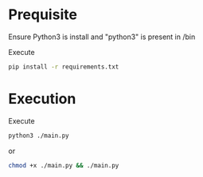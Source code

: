 # Prequisite
Ensure Python3 is install and "python3" is present in /bin

Execute
```bash
pip install -r requirements.txt
```

# Execution
Execute
```bash
python3 ./main.py
```

or 

```bash
chmod +x ./main.py && ./main.py
```

